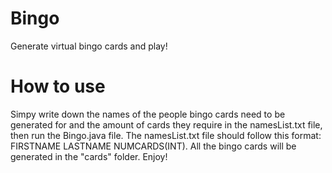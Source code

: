 # Bingo

Generate virtual bingo cards and play!

# How to use

Simpy write down the names of the people bingo cards need to be generated for and the amount of cards they require in the namesList.txt file, then run the Bingo.java file.
The namesList.txt file should follow this format: FIRSTNAME LASTNAME NUMCARDS(INT).
All the bingo cards will be generated in the "cards" folder.
Enjoy!
